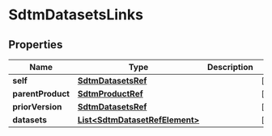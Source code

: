 

# SdtmDatasetsLinks


## Properties

| Name | Type | Description | Notes |
|------------ | ------------- | ------------- | -------------|
|**self** | [**SdtmDatasetsRef**](SdtmDatasetsRef.md) |  |  [optional] |
|**parentProduct** | [**SdtmProductRef**](SdtmProductRef.md) |  |  [optional] |
|**priorVersion** | [**SdtmDatasetsRef**](SdtmDatasetsRef.md) |  |  [optional] |
|**datasets** | [**List&lt;SdtmDatasetRefElement&gt;**](SdtmDatasetRefElement.md) |  |  [optional] |



